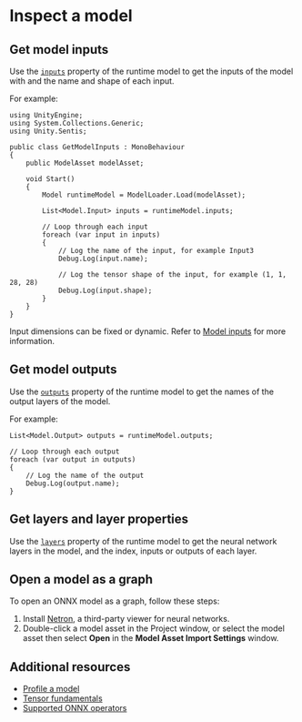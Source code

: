 # Inspect a model

## Get model inputs

Use the [`inputs`](xref:Unity.Sentis.Model.inputs) property of the runtime model to get the inputs of the model with and the name and shape of each input.

For example:

```
using UnityEngine;
using System.Collections.Generic;
using Unity.Sentis;

public class GetModelInputs : MonoBehaviour
{
    public ModelAsset modelAsset;

    void Start()
    {
        Model runtimeModel = ModelLoader.Load(modelAsset);

        List<Model.Input> inputs = runtimeModel.inputs;

        // Loop through each input
        foreach (var input in inputs)
        {
            // Log the name of the input, for example Input3
            Debug.Log(input.name);

            // Log the tensor shape of the input, for example (1, 1, 28, 28)
            Debug.Log(input.shape);
        }
    }
}
```

Input dimensions can be fixed or dynamic. Refer to [Model inputs](models-concept.md#model-inputs) for more information.

## Get model outputs

Use the [`outputs`](xref:Unity.Sentis.Model.outputs) property of the runtime model to get the names of the output layers of the model.

For example:

```
List<Model.Output> outputs = runtimeModel.outputs;

// Loop through each output
foreach (var output in outputs)
{
    // Log the name of the output
    Debug.Log(output.name);
}
```

## Get layers and layer properties

Use the [`layers`](xref:Unity.Sentis.Model.layers) property of the runtime model to get the neural network layers in the model, and the index, inputs or outputs of each layer.

## Open a model as a graph

To open an ONNX model as a graph, follow these steps:

1. Install [Netron](https://github.com/lutzroeder/netron), a third-party viewer for neural networks.
2. Double-click a model asset in the Project window, or select the model asset then select **Open** in the **Model Asset Import Settings** window.

## Additional resources

- [Profile a model](profile-a-model.md)
- [Tensor fundamentals](tensor-fundamentals.md)
- [Supported ONNX operators](supported-operators.md)
